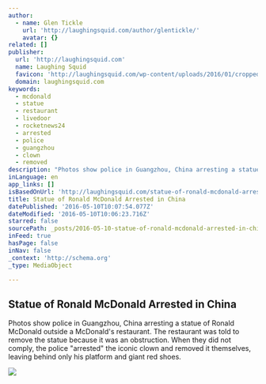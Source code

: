 ```yaml
---
author:
  - name: Glen Tickle
    url: 'http://laughingsquid.com/author/glentickle/'
    avatar: {}
related: []
publisher:
  url: 'http://laughingsquid.com'
  name: Laughing Squid
  favicon: 'http://laughingsquid.com/wp-content/uploads/2016/01/cropped-laughing_squid_logo_200_200.jpg?w=192'
  domain: laughingsquid.com
keywords:
  - mcdonald
  - statue
  - restaurant
  - livedoor
  - rocketnews24
  - arrested
  - police
  - guangzhou
  - clown
  - removed
description: "Photos show police in Guangzhou, China arresting a statue of Ronald McDonald outside a McDonald's restaurant. The restaurant was told to remove the statue because it was an obstruction. When they did not comply, the police \"arrested\" the iconic clown and removed it themselves, leaving behind only his platform and giant red shoes."
inLanguage: en
app_links: []
isBasedOnUrl: 'http://laughingsquid.com/statue-of-ronald-mcdonald-arrested-in-china/'
title: Statue of Ronald McDonald Arrested in China
datePublished: '2016-05-10T10:07:54.077Z'
dateModified: '2016-05-10T10:06:23.716Z'
starred: false
sourcePath: _posts/2016-05-10-statue-of-ronald-mcdonald-arrested-in-china.md
inFeed: true
hasPage: false
inNav: false
_context: 'http://schema.org'
_type: MediaObject

---
```

<article style=""><h1>Statue of Ronald McDonald Arrested in China</h1><p>Photos show police in Guangzhou, China arresting a statue of Ronald McDonald outside a McDonald's restaurant. The restaurant was told to remove the statue because it was an obstruction. When they did not comply, the police "arrested" the iconic clown and removed it themselves, leaving behind only his platform and giant red shoes.</p><img src="http://laughingsquid.com/wp-content/uploads/2016/04/Police-Arrest-Ronald-McDonald.png" /></article>